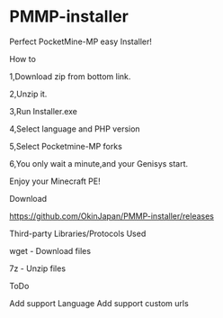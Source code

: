 # PMMP-installer
Perfect PocketMine-MP easy Installer!

How to

1,Download zip from bottom link.

2,Unzip it.

3,Run Installer.exe

4,Select language and PHP version

5,Select Pocketmine-MP forks

6,You only wait a minute,and your Genisys start.

Enjoy your Minecraft PE!

Download

https://github.com/OkinJapan/PMMP-installer/releases

Third-party Libraries/Protocols Used

wget - Download files

7z - Unzip files


ToDo

Add support Language
Add support custom urls
